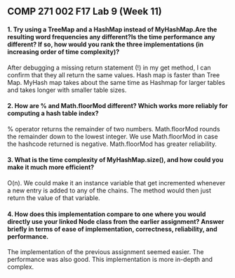 ## COMP 271 002 F17 Lab 9 (Week 11)

#### 1. Try using a TreeMap and a HashMap instead of MyHashMap.Are the resulting word frequencies any different?Is the time performance any different? If so, how would you rank the three implementations (in increasing order of time complexity)?

After debugging a missing return statement (!) in my get method, I can confirm that they all return the same values. Hash map is faster than Tree Map. MyHash map takes about the same time as Hashmap for larger tables and takes longer with smaller table sizes.

#### 2. How are % and Math.floorMod different? Which works more reliably for computing a hash table index?

% operator returns the remainder of two numbers. Math.floorMod rounds the remainder down to the lowest integer. We use Math.floorMod in case the hashcode returned is negative. Math.floorMod has greater reliability.

#### 3. What is the time complexity of MyHashMap.size(), and how could you make it much more efficient?
O(n). We could make it an instance variable that get incremented whenever a new entry is added to any of the chains. The method would then just return the value of that variable.

#### 4. How does this implementation compare to one where you would directly use your linked Node class from the earlier assignment? Answer briefly in terms of ease of implementation, correctness, reliability, and performance.
The implementation of the previous assignment seemed easier. The performance was also good. This implementation is more in-depth and complex. 